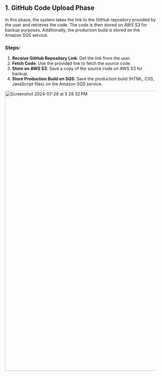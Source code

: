 ## 1. GitHub Code Upload Phase

In this phase, the system takes the link to the GitHub repository provided by the user and retrieves the code. The code is then stored on AWS S3 for backup purposes. Additionally, the production build is stored on the Amazon SQS service.

### Steps:

1. **Receive GitHub Repository Link**: Get the link from the user.
2. **Fetch Code**: Use the provided link to fetch the source code.
3. **Store on AWS S3**: Save a copy of the source code on AWS S3 for backup.
4. **Store Production Build on SQS**: Save the production build (HTML, CSS, JavaScript files) on the Amazon SQS service.


<img width="925" alt="Screenshot 2024-07-28 at 5 28 32 PM" src="https://github.com/user-attachments/assets/7a26ebec-946d-4bc8-b2d6-37c0e83cf10c">
